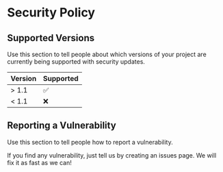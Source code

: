 # Security Policy

## Supported Versions

Use this section to tell people about which versions of your project are
currently being supported with security updates.

| Version | Supported          |
| ------- | ------------------ |
| > 1.1   | :white_check_mark: |
| < 1.1   | :x:                |

## Reporting a Vulnerability

Use this section to tell people how to report a vulnerability.

If you find any vulnerability, just tell us by creating an issues page. We will fix it as fast as we can!
